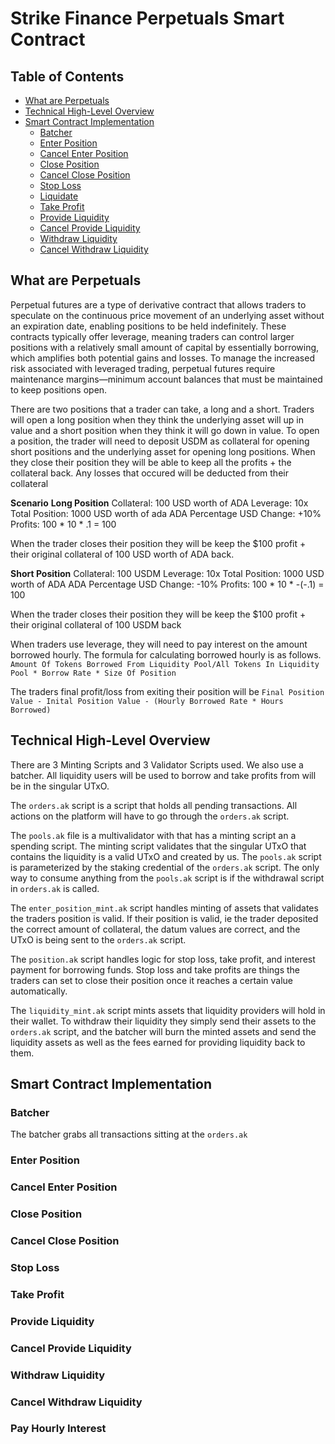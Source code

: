 # Strike Finance Perpetuals Smart Contract

## Table of Contents

- [What are Perpetuals](#introduction)
- [Technical High-Level Overview](#technical-high-level-overview)
- [Smart Contract Implementation](#smart-contract-implementation)
  - [Batcher](#batcher)
  - [Enter Position](#enter-position)
  - [Cancel Enter Position](#enter-position)
  - [Close Position](#close-position)
  - [Cancel Close Position](#close-position)
  - [Stop Loss](#stop-loss)
  - [Liquidate](#liquidate)
  - [Take Profit](#take-profit)
  - [Provide Liquidity](#provide-liquidity)
  - [Cancel Provide Liquidity](#cancel-provide-liquidity)
  - [Withdraw Liquidity](#withdraw-liquidity)
  - [Cancel Withdraw Liquidity](#cancel-withdraw-liquidity)

## What are Perpetuals
Perpetual futures are a type of derivative contract that allows traders to speculate on the continuous price movement of an underlying asset without an expiration date, enabling positions to be held indefinitely. These contracts typically offer leverage, meaning traders can control larger positions with a relatively small amount of capital by essentially borrowing, which amplifies both potential gains and losses. To manage the increased risk associated with leveraged trading, perpetual futures require maintenance margins—minimum account balances that must be maintained to keep positions open. 

There are two positions that a trader can take, a long and a short. Traders will open a long position when they think the underlying asset will up in value and a short position when they think it will go down in value. To open a position, the trader will need to deposit USDM as collateral for opening short positions and the underlying asset for opening long positions. When they close their position they will be able to keep all the profits + the collateral back. Any losses that occured will be deducted from their collateral

**Scenario**
**Long Position**
Collateral: 100 USD worth of ADA
Leverage: 10x 
Total Position: 1000 USD worth of ada
ADA Percentage USD Change: +10% 
Profits: 100 * 10 * .1 = 100

When the trader closes their position they will be keep the $100 profit + their original collateral of 100 USD worth of ADA back.

**Short Position** 
Collateral: 100 USDM 
Leverage: 10x 
Total Position: 1000 USD worth of ADA
ADA Percentage USD Change: -10% 
Profits: 100 * 10 * -(-.1) = 100

When the trader closes their position they will be keep the $100 profit + their original collateral of 100 USDM back


When traders use leverage, they will need to pay interest on the amount borrowed hourly. The formula for calculating borrowed hourly is as follows.
```Amount Of Tokens Borrowed From Liquidity Pool/All Tokens In Liquidity Pool * Borrow Rate * Size Of Position```

The traders final profit/loss from exiting their position will be 
```Final Position Value - Inital Position Value - (Hourly Borrowed Rate * Hours Borrowed)```

## Technical High-Level Overview
There are 3 Minting Scripts and 3 Validator Scripts used. We also use a batcher. All liquidity users will be used to borrow and take profits from will be in the singular UTxO. 

The `orders.ak` script is a script that holds all pending transactions. All actions on the platform will have to go through the `orders.ak` script. 

The `pools.ak` file is a multivalidator with that has a minting script an a spending script. The minting script validates that the singular UTxO that contains the liquidity is a valid UTxO and created by us. The `pools.ak` script is parameterized by the staking credential of the `orders.ak` script. The only way to consume anything from the `pools.ak` script is if the withdrawal script in `orders.ak` is called. 

The `enter_position_mint.ak` script handles minting of assets that validates the traders position is valid. If their position is valid, ie the trader deposited the correct amount of collateral, the datum values are correct, and the UTxO is being sent to the `orders.ak` script.  

The `position.ak` script handles logic for stop loss, take profit, and interest payment for borrowing funds. Stop loss and take profits are things the traders can set to close their position once it reaches a certain value automatically. 

The `liquidity_mint.ak` script mints assets that liquidity providers will hold in their wallet. To withdraw their liquidity they simply send their assets to the `orders.ak` script, and the batcher will burn the minted assets and send the liquidity assets as well as the fees earned for providing liquidity back to them. 


## Smart Contract Implementation
### Batcher
The batcher grabs all transactions sitting at the `orders.ak`

### Enter Position

### Cancel Enter Position

### Close Position

### Cancel Close Position

### Stop Loss

### Take Profit

### Provide Liquidity

### Cancel Provide Liquidity

### Withdraw Liquidity

### Cancel Withdraw Liquidity

### Pay Hourly Interest


